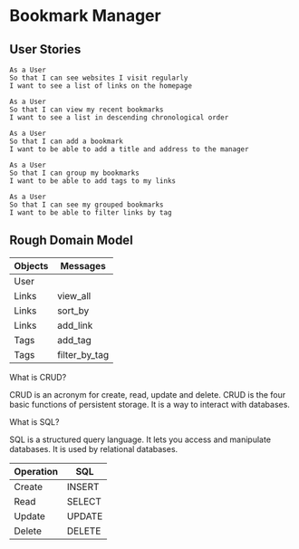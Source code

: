 # Bookmark Manager

## User Stories

```
As a User
So that I can see websites I visit regularly
I want to see a list of links on the homepage

As a User
So that I can view my recent bookmarks
I want to see a list in descending chronological order

As a User
So that I can add a bookmark
I want to be able to add a title and address to the manager

As a User
So that I can group my bookmarks
I want to be able to add tags to my links

As a User
So that I can see my grouped bookmarks
I want to be able to filter links by tag
```

## Rough Domain Model
|   Objects 	|  Messages 	  |
|---        	|---	          |
|     User   	|            	  |
|     Links  	| view_all   	  |
|     Links  	| sort_by   	  |
|     Links  	| add_link   	  |
|     Tags  	| add_tag    	  |
|     Tags  	| filter_by_tag |


What is CRUD?

CRUD is an acronym for create, read, update and delete. CRUD is the four basic functions of persistent storage. It is a way to interact with databases.

What is SQL?

SQL is a structured query language. It lets you access and manipulate databases. It is used by relational databases.

| Operation|SQL|
|----------|---|
|Create | INSERT|
|Read | SELECT|
|Update | UPDATE|
|Delete | DELETE|
